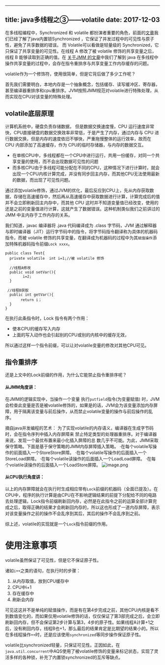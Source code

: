 ----
title: java多线程之③——volatile
date: 2017-12-03
----

在多线程编程中，Synchronized 和 volatile 都扮演者重要的角色，前面的[文章](http://www.jianshu.com/p/81e6f64c0fec)我们已经了解了java内置锁Synchronized ，它保证了并发过程中的可见性与原子性，避免了共享数据的错误。
而 Volatile可以看做是轻量级的 Synchronized，它只保证了共享变量的可见性。在线程 A 修改了被 volatile 修饰的共享变量之后，线程 B 能够读取到正确的值。在 [关于JMM 的文章](http://www.jianshu.com/p/5898b99c6534)中我们了解到 java 在多线程中操作共享变量的过程中，会存在指令重排序与共享变量工作内存缓存的问题。

volatile作为一个修饰符，使用很简单，但是它背后做了多少工作呢？

首先我们需要明白，本地内存是一个抽象概念，包括缓存、读写缓冲区、寄存器，甚至编译器重排序和cpu重排序。JVM按照JMM规范对volatile进行特殊处理，从而实现在CPU对该变量的特殊处理。

## volatile底层原理
计算机系统中，硬盘负责存储数据， 但是数据交换速度慢，CPU 运行速度非常快，CPU直接硬盘的数据交换效率非常低，于是产生了内存，通过内存与 CPU 进行数据交换，但是内存的速度依旧不够快，严重拖慢整体的运行效率，故而在 CPU 内部添加了高速缓存，作为 CPU的临时存储器，与内存的数据交互。
* 在单核CPU中，多线程都在一个CPU中进行运行，共用一份缓存，对同一个共享变量的使用，而不会出现数据可见性的问题
* 而多核CPU由于多线程可能分配在不同的CPU，这种情况下进行计算时，就会出现一个CPU内核计算完成，并没有同步回主内存，而其他CPU无法使用最新的数据，而出现了可见性问题。

通过添加volatile修饰，通过JVM的优化，最后反应到CPU上，先从内存获取数据，存储在高速缓存中，然后再从高速缓存中获取数据进行计算，计算完成后的值并不会立即刷新回主内存中，而其他 CPU 这时并不知道变量值已经改变，使用的还是之前的变量值进行计算，这就产生了数据错误。这种机制类似我们之前讲过的 JMM 中主内存于工作内存的关系。

我们知道，javac 编译器将 .java 代码编译成为 .class 字节码，JVM 通过解释器与即时编译器（JIT）运行字节码中的指令，将字节码指令翻译称为具体的机器码指令，而被 volatile 修饰的共享变量，在翻译成为机器码的过程中为其```赋值操作```添加特殊机器码指令前缀```Lock xxxx```。

````
public class Test{
  private volatile  int i=1;//被 volatile 修饰

  //线程A修改
  public void setVar(){
        i=2;
  }

 //线程B获取
  public int getVar(){
       return i；
  }
}
````

在执行此条指令时，Lock 指令有两个作用：
* 使本CPU的缓存写入内存
*  上面的写入动作也会引起别的CPU或别的内核中的缓存无效，

所以通过这样一个指令前缀，可以让对volatile变量的修改对其他CPU可见。

## 指令重排序
还是上文中的Lock前缀的作用，为什么它能禁止指令重排序呢？
#### 从JMM角度讲：
在JMM的逻辑实现中，当操作一个变量 执行```putfield```指令(为变量赋值) 时，JVM会检查此变量是否是被volatile修饰的，如果是的话，JVM会为该变量添加内存屏障，用于隔离该变量与前后操作，从而禁止volatile变量的操作与前后操作的乱序。

摘自java并发编程的艺术：
为了实现volatile的内存语义，编译器在生成字节码时，会在指令序列中插入内存屏障来
禁止特定类型的处理器重排序。对于编译器来说，发现一个最优布置来最小化插入屏障的总
数几乎不可能。为此，JMM采取保守策略。下面是基于保守策略的JMM内存屏障插入策略。
·在每个volatile写操作的前面插入一个StoreStore屏障。
·在每个volatile写操作的后面插入一个StoreLoad屏障。
·在每个volatile读操作的后面插入一个LoadLoad屏障。
·在每个volatile读操作的后面插入一个LoadStore屏障。
![image.png](http://upload-images.jianshu.io/upload_images/1583231-26cc583714507e7a.png?imageMogr2/auto-orient/strip%7CimageView2/2/w/800)

#### 从CPU执行角度讲：
以上的内存屏障就会在执行时生成相应带有```Lock```前缀的机器码（全面已提及）。在CPU中，程序的执行计算是由CPU在不影响逻辑结果的前提下分配给不同的电路去处理逻辑，Lock指令前缀刷新回内存，必然是在此指令之前的运算全部计算完成之后，取得正确的结果才会刷新回内存的，所以这也形成了一道内存屏障，表示对该变量操作之前的操作不会乱序到其后，其后的操作不会乱序到之前。


综上述，volatile的实现就是一个```Lock```指令前缀的作用。

# 使用注意事项
volatile虽然保证了可见性，但是它不保证原子性。

诸如```i++```之类的语句，在执行时的步骤：
1.  从内存取值，放到CPU缓存中
2.  CPU中i+1
3.  存在缓存中
4.  刷新会内存

可见这这并不是单纯的赋值操作，而是有在第4步完成之前，其他CPU内核是看不到数值变化的，而如果仅用volatile修饰的话，仅仅保证了第3部完成之后，会立即刷新回内存，但不会保证第2步计算与第3，4步的原子性。如果线程A计算+1之后，没有刷回内存，线程B也+1，那么最后的结果肯定是比期望的结果小的。所以在多线程操作```++```时，还是应该使用```synchronized```等同步操作保证原子性。

volatile比synchronized轻量，只保证可见性。正因如此，在```java.util.concurrent```中AQS使用了被volatile修饰的变量来标记状态，实现了灵活多样的各种锁，补充了内置锁synchronized的互斥等缺点。






